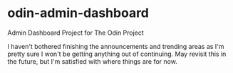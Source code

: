 # odin-admin-dashboard
Admin Dashboard Project for The Odin Project

I haven't bothered finishing the announcements and trending areas as I'm pretty sure I won't be getting anything out of continuing. May revisit this in the future, but I'm satisfied with where things are for now.